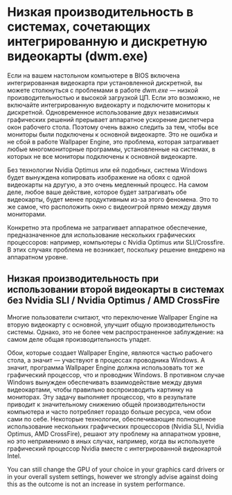 # Низкая производительность в системах, сочетающих интегрированную и дискретную видеокарты (dwm.exe)

Если на вашем настольном компьютере в BIOS включена интегрированная видеокарта при установленной дискретной, вы можете столкнуться с проблемами в работе *dwm.exe* — низкой производительностью и высокой загрузкой ЦП. Если это возможно, не включайте интегрированную видеокарту и подключите мониторы к дискретной. Одновременное использование двух независимых графических решений прерывает аппаратное ускорение диспетчера окон рабочего стола. Поэтому очень важно следить за тем, чтобы все мониторы были подключены к основной видеокарте. Это не ошибка и не сбой в работе Wallpaper Engine, это проблема, которая затрагивает любые многомониторные программы, установленные на системах, в которых не все мониторы подключены к основной видеокарте.

Без технологии Nvidia Optimus или ей подобных, система Windows будет вынуждена копировать изображение на обоях с одной видеокарты на другую, а это очень медленный процесс. На самом деле, любое ваше действие, которое будет затрагивать обе видеокарты, будет менее продуктивным из-за этого феномена. Это то же самое, что расположить окно с видеоигрой прямо между двумя мониторами.

Конкретно эта проблема не затрагивает аппаратное обеспечение, предназначенное для использование нескольких графических процессоров: например, компьютеры с Nvidia Optimus или SLI/Crossfire. В этих случаях проблема не возникает, поскольку решение внедрено на аппаратном уровне.

## Низкая производительность при использовании второй видеокарты в системах без Nvidia SLI / Nvidia Optimus / AMD CrossFire

Многие пользователи считают, что переключение Wallpaper Engine на вторую видеокарту с основной, улучшит общую производительность системы. Однако, это не более чем распространенное заблуждение: на самом деле общая производительность упадет.

Обои, которые создает Wallpaper Engine, являются частью рабочего стола, а значит — участвуют в процессах проводника Windows. А значит, программа Wallpaper Engine должна использовать тот же графический процессор, что и проводник Windows. В противном случае Windows вынужден обеспечивать взаимодействие между двумя видеокартами, чтобы правильно воспроизводить картинку на мониторах. Эту задачу выполняет процессор, что в результате приводит к значительному снижению общей производительности компьютера и часто потребляет гораздо больше ресурса, чем обои сами по себе. Некоторые технологии, обеспечивающие полноценное использование нескольких графических процессоров (Nvidia SLI, Nvidia Optimus, AMD CrossFire), решают эту проблему на аппаратном уровне, но это неприменимо в иных случах, например, когда вы используете графический процессор Nvidia вместе с интегрированной видеокартой Intel.

You can still change the GPU of your choice in your graphics card drivers or in your overall system settings, however we strongly advise against doing this as the outcome is not an increase in system performance.